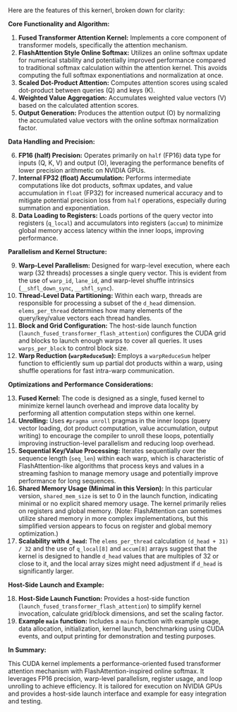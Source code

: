 Here are the features of this kernerl, broken down for clarity:

**Core Functionality and Algorithm:**

1.  **Fused Transformer Attention Kernel:** Implements a core component of transformer models, specifically the attention mechanism.
2.  **FlashAttention Style Online Softmax:** Utilizes an online softmax update for numerical stability and potentially improved performance compared to traditional softmax calculation within the attention kernel. This avoids computing the full softmax exponentiations and normalization at once.
3.  **Scaled Dot-Product Attention:** Computes attention scores using scaled dot-product between queries (Q) and keys (K).
4.  **Weighted Value Aggregation:**  Accumulates weighted value vectors (V) based on the calculated attention scores.
5.  **Output Generation:** Produces the attention output (O) by normalizing the accumulated value vectors with the online softmax normalization factor.

**Data Handling and Precision:**

6.  **FP16 (half) Precision:** Operates primarily on `half` (FP16) data type for inputs (Q, K, V) and output (O), leveraging the performance benefits of lower precision arithmetic on NVIDIA GPUs.
7.  **Internal FP32 (float) Accumulation:**  Performs intermediate computations like dot products, softmax updates, and value accumulation in `float` (FP32) for increased numerical accuracy and to mitigate potential precision loss from `half` operations, especially during summation and exponentiation.
8.  **Data Loading to Registers:** Loads portions of the query vector into registers (`q_local`) and accumulators into registers (`accum`) to minimize global memory access latency within the inner loops, improving performance.

**Parallelism and Kernel Structure:**

9.  **Warp-Level Parallelism:** Designed for warp-level execution, where each warp (32 threads) processes a single query vector. This is evident from the use of `warp_id`, `lane_id`, and warp-level shuffle intrinsics (`__shfl_down_sync`, `__shfl_sync`).
10. **Thread-Level Data Partitioning:** Within each warp, threads are responsible for processing a subset of the `d_head` dimension. `elems_per_thread` determines how many elements of the query/key/value vectors each thread handles.
11. **Block and Grid Configuration:** The host-side launch function (`launch_fused_transformer_flash_attention`) configures the CUDA grid and blocks to launch enough warps to cover all queries. It uses `warps_per_block` to control block size.
12. **Warp Reduction (`warpReduceSum`):** Employs a `warpReduceSum` helper function to efficiently sum up partial dot products within a warp, using shuffle operations for fast intra-warp communication.

**Optimizations and Performance Considerations:**

13. **Fused Kernel:** The code is designed as a single, fused kernel to minimize kernel launch overhead and improve data locality by performing all attention computation steps within one kernel.
14. **Unrolling:**  Uses `#pragma unroll` pragmas in the inner loops (query vector loading, dot product computation, value accumulation, output writing) to encourage the compiler to unroll these loops, potentially improving instruction-level parallelism and reducing loop overhead.
15. **Sequential Key/Value Processing:**  Iterates sequentially over the sequence length (`seq_len`) within each warp, which is characteristic of FlashAttention-like algorithms that process keys and values in a streaming fashion to manage memory usage and potentially improve performance for long sequences.
16. **Shared Memory Usage (Minimal in this Version):**  In this particular version, `shared_mem_size` is set to 0 in the launch function, indicating minimal or no explicit shared memory usage. The kernel primarily relies on registers and global memory. (Note: FlashAttention can sometimes utilize shared memory in more complex implementations, but this simplified version appears to focus on register and global memory optimization.)
17. **Scalability with `d_head`:** The `elems_per_thread` calculation `(d_head + 31) / 32` and the use of `q_local[8]` and `accum[8]` arrays suggest that the kernel is designed to handle `d_head` values that are multiples of 32 or close to it, and the local array sizes might need adjustment if `d_head` is significantly larger.

**Host-Side Launch and Example:**

18. **Host-Side Launch Function:** Provides a host-side function (`launch_fused_transformer_flash_attention`) to simplify kernel invocation, calculate grid/block dimensions, and set the scaling factor.
19. **Example `main` function:** Includes a `main` function with example usage, data allocation, initialization, kernel launch, benchmarking using CUDA events, and output printing for demonstration and testing purposes.

**In Summary:**

This CUDA kernel implements a performance-oriented fused transformer attention mechanism with FlashAttention-inspired online softmax. It leverages FP16 precision, warp-level parallelism, register usage, and loop unrolling to achieve efficiency. It is tailored for execution on NVIDIA GPUs and provides a host-side launch interface and example for easy integration and testing.
